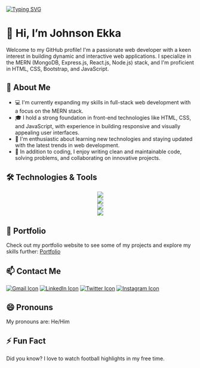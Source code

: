 [![Typing SVG](https://readme-typing-svg.demolab.com/?lines=Welcome+to+my+github+profile)](https://git.io/typing-svg)

# 👋 Hi, I’m Johnson Ekka

Welcome to my GitHub profile! I'm a passionate web developer with a keen interest in building dynamic and interactive web applications. I specialize in the MERN (MongoDB, Express.js, React.js, Node.js) stack, and I'm proficient in HTML, CSS, Bootstrap, and JavaScript.

## 🌱 About Me

- 💻 I'm currently expanding my skills in full-stack web development with a focus on the MERN stack.
- 🎓 I hold a strong foundation in front-end technologies like HTML, CSS, and JavaScript, with experience in building responsive and visually appealing user interfaces.
- 🚀 I'm enthusiastic about learning new technologies and staying updated with the latest trends in web development.
- 📝 In addition to coding, I enjoy writing clean and maintainable code, solving problems, and collaborating on innovative projects.

## 🛠️ Technologies & Tools

<p align="center">
  <a href="https://skillicons.dev">
    <img src="https://skillicons.dev/icons?i=html,css,js,bootstrap,tailwind" /><br>
    <img src="https://skillicons.dev/icons?i=mongodb,express,react,redux,regex,nodejs,git,github" /><br>
    <img src="https://skillicons.dev/icons?i=vscode,postman" /><br>
    <img src="https://skillicons.dev/icons?i=windows" />
  </a>
</p>


## 💼 Portfolio

Check out my portfolio website to see some of my projects and explore my skills further: [Portfolio](https://example.com)

## 📫 Contact Me

[![Gmail Icon](https://skillicons.dev/icons?i=gmail)](mailto:work.johnsonekka@gmail.com)
[![LinkedIn Icon](https://skillicons.dev/icons?i=linkedin)](https://www.linkedin.com/in/johnsonekka)
[![Twitter Icon](https://skillicons.dev/icons?i=twitter)](https://twitter.com/johnson_ekka_)
[![Instagram Icon](https://skillicons.dev/icons?i=instagram)](https://instagram.com/johnsonekka7)

## 😄 Pronouns

My pronouns are: He/Him

## ⚡ Fun Fact

Did you know? I love to watch football highlights in my free time.

